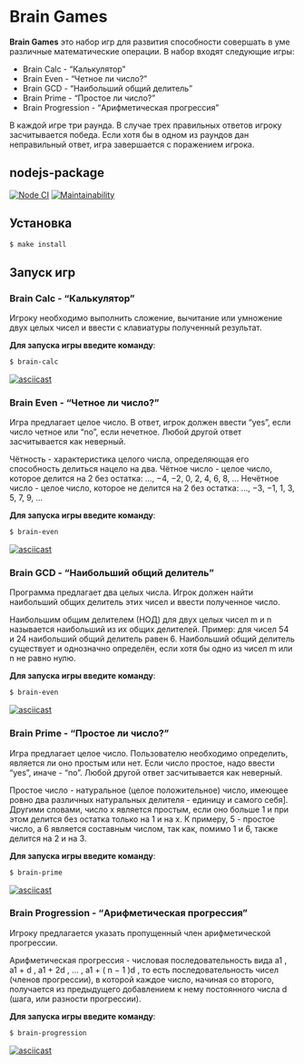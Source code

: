 # Brain Games

**Brain Games** это набор игр для развития способности совершать в уме различные математические операции. В набор входят следующие игры:
* Brain Calc - “Калькулятор”
* Brain Even - “Четное  ли число?”
* Brain GCD - “Наибольший общий делитель”
* Brain Prime - “Простое ли число?”
* Brain Progression - “Арифметическая прогрессия”

В каждой игре три раунда. В случае трех правильных ответов игроку засчитывается победа. Если хотя бы в одном из раундов дан неправильный ответ, игра завершается с поражением игрока.

## nodejs-package

[![Node CI](https://github.com/iuserkv/frontend-project-lvl1/workflows/CI/badge.svg)](https://github.com/iuserkv/frontend-project-lvl1/actions)
[![Maintainability](https://api.codeclimate.com/v1/badges/0d8842f6a261e46dd2ea/maintainability)](https://codeclimate.com/github/iuserkv/frontend-project-lvl1/maintainability)

## Установка

```sh
$ make install
```

## Запуск игр

### Brain Calc - “Калькулятор”

Игроку необходимо выполнить сложение, вычитание или умножение двух целых чисел и ввести с клавиатуры полученный результат.

**Для запуска игры введите команду**:

```sh
$ brain-calc
```

[![asciicast](https://asciinema.org/a/uHv6zFm0wFxMNqibapCqbucmL.png)](https://asciinema.org/a/uHv6zFm0wFxMNqibapCqbucmL)

### Brain Even - “Четное  ли число?”

Игра предлагает целое число. В ответ, игрок должен ввести “yes”, если число четное или “no”, если нечетное. Любой другой ответ засчитывается как неверный.

Чётность - характеристика целого числа, определяющая его способность делиться нацело на два.
Чётное число - целое число, которое делится на 2 без остатка: …, −4, −2, 0, 2, 4, 6, 8, …
Нечётное число - целое число, которое не делится на 2 без остатка: …, −3, −1, 1, 3, 5, 7, 9, …

**Для запуска игры введите команду**:

```sh
$ brain-even
```

[![asciicast](https://asciinema.org/a/UZD6Od7tAgA6eiGeWvk9tPzw6.png)](https://asciinema.org/a/UZD6Od7tAgA6eiGeWvk9tPzw6)

### Brain GCD - “Наибольший общий делитель”

Программа предлагает два целых числа. Игрок должен найти наибольший общих делитель этих чисел и ввести полученное число.

Наибольшим общим делителем (НОД) для двух целых чисел m и n называется наибольший из их общих делителей. Пример: для чисел 54 и 24 наибольший общий делитель равен 6.
Наибольший общий делитель существует и однозначно определён, если хотя бы одно из чисел m или n не равно нулю.

**Для запуска игры введите команду**:

```sh
$ brain-even
```

[![asciicast](https://asciinema.org/a/z4xqprj8aKnxrHi7XUHkHkETz.png)](https://asciinema.org/a/z4xqprj8aKnxrHi7XUHkHkETz)

### Brain Prime - “Простое ли число?”

Игра предлагает целое число. Пользователю необходимо определить, является ли оно простым или нет. Если число простое, надо ввести “yes”, иначе - “no”. Любой другой ответ засчитывается как неверный.

Простое число - натуральное (целое положительное) число, имеющее ровно два различных натуральных делителя - единицу и самого себя]. Другими словами, число x является простым, если оно больше 1 и при этом делится без остатка только на 1 и на x. К примеру, 5 - простое число, а 6 является составным числом, так как, помимо 1 и 6, также делится на 2 и на 3.

**Для запуска игры введите команду**:

```sh
$ brain-prime
```

[![asciicast](https://asciinema.org/a/OSqgxPhQcP7RynFlk8eQm7IzJ.png)](https://asciinema.org/a/OSqgxPhQcP7RynFlk8eQm7IzJ)

### Brain Progression - “Арифметическая прогрессия”

Игроку предлагается указать пропущенный член арифметической прогрессии.

Арифметическая прогрессия - числовая последовательность вида
   a1 ,   a1 + d ,   a1 + 2d ,   … ,   a1 + ( n − 1 )d ,
то есть последовательность чисел (членов прогрессии), в которой каждое число, начиная со второго, получается из предыдущего добавлением к нему постоянного числа d (шага, или разности прогрессии).

**Для запуска игры введите команду**:

```sh
$ brain-progression
```

[![asciicast](https://asciinema.org/a/8DPfoTOA8Gf53DJqIMS85Jw2O.png)](https://asciinema.org/a/8DPfoTOA8Gf53DJqIMS85Jw2O)